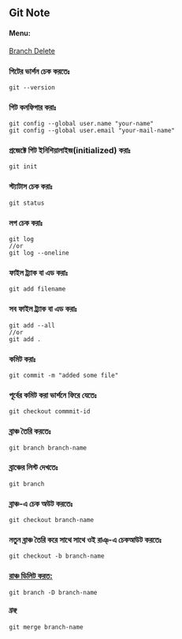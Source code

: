 ## Git Note

#### Menu:
[Branch Delete](#to-delete-branch)

### গিটের ভার্শন চেক করতেঃ
```
git --version
```

### গিট কনফিগার করাঃ
```
git config --global user.name "your-name"
git config --global user.email "your-mail-name"
```

### প্রজেক্টে গিট ইনিশিয়ালাইজ(initialized) করাঃ
```
git init
```

### স্ট্যাটাস চেক করাঃ
```
git status
```

### লগ চেক করাঃ
```
git log
//or 
git log --oneline
```

### ফাইল ট্র্যাক বা এড করাঃ
```
git add filename
```

### সব ফাইল ট্র্যাক বা এড করাঃ
```
git add --all
//or
git add .
```

### কমিট করাঃ 
```
git commit -m "added some file"
```

### পূর্বের কমিট করা ভার্শনে ফিরে যেতেঃ
```
git checkout commmit-id
```

### ব্রাঞ্চ তৈরি করতেঃ
```
git branch branch-name
```
###  ব্রাঞ্চের লিস্ট দেখতেঃ
```
git branch
```

### ব্রাঞ্চ-এ চেক অউট করতেঃ 
```
git checkout branch-name
```

###  নতুন ব্রাঞ্চ তৈরি করে সাথে সাথে ওই রাঞ্-এ  চেকআউট করতেঃ
```
git checkout -b branch-name
```

### [রাঞ্চ ডিলিট করত:](#to-delete-branch)
```
git branch -D branch-name
```

#### ব্রাঞ্ছ 
```
git merge branch-name
```
